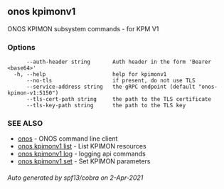 ## onos kpimonv1

ONOS KPIMON subsystem commands - for KPM V1

### Options

```
      --auth-header string       Auth header in the form 'Bearer <base64>'
  -h, --help                     help for kpimonv1
      --no-tls                   if present, do not use TLS
      --service-address string   the gRPC endpoint (default "onos-kpimon-v1:5150")
      --tls-cert-path string     the path to the TLS certificate
      --tls-key-path string      the path to the TLS key
```

### SEE ALSO

* [onos](onos.md)	 - ONOS command line client
* [onos kpimonv1 list](onos_kpimonv1_list.md)	 - List KPIMON resources
* [onos kpimonv1 log](onos_kpimonv1_log.md)	 - logging api commands
* [onos kpimonv1 set](onos_kpimonv1_set.md)	 - Set KPIMON parameters

###### Auto generated by spf13/cobra on 2-Apr-2021
